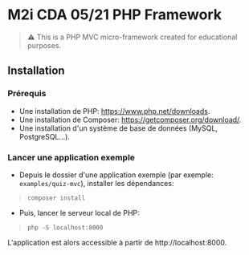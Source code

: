# M2i CDA 05/21 PHP Framework

> ⚠️ This is a PHP MVC micro-framework created for educational purposes.

## Installation

### Prérequis

- Une installation de PHP: https://www.php.net/downloads.
- Une installation de Composer: https://getcomposer.org/download/.
- Une installation d'un système de base de données (MySQL, PostgreSQL…).

### Lancer une application exemple

- Depuis le dossier d'une application exemple (par exemple: `examples/quiz-mvc`), installer les dépendances:

> `composer install`

- Puis, lancer le serveur local de PHP:

> `php -S localhost:8000`

L'application est alors accessible à partir de http://localhost:8000.
